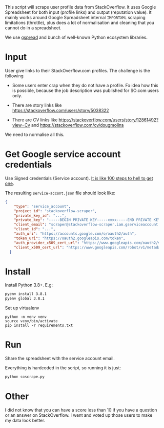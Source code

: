 This script will scrape user profile data from StackOverflow. It uses Google Spreadsheet for both input (profile links) and output (reputation value).
It mainly works around Google Spreadsheet internal `IMPORTXML` scraping limitations (throttle), 
plus does a lot of normalisation and cleaning that you cannot do in a spreadsheet.

We use [gspread](https://github.com/burnash/gspread) and bunch of well-known Python ecosystem libraries.

# Input

User give links to their StackOverflow.com profiles. The challenge is the following

* Some users enter crap when they do not have a profile. Fo idea how this is possible, because the job description was published for SO.com users only.

* There are story links like  https://stackoverflow.com/users/story/5038322

* There are CV links like https://stackoverflow.com/users/story/12861492?view=Cv and https://stackoverflow.com/cv/dougmolina

We need to normalise all this.

# Get Google service account credentials

Use Signed credentials (Service account). [It is like 100 steps to hell to get one](https://gspread.readthedocs.io/en/latest/oauth2.html#using-signed-credentials). 

The resulting `service-accont.json` file should look like:

```json
{
    "type": "service_account",
    "project_id": "stackoverflow-scraper",
    "private_key_id": "...",
    "private_key": "-----BEGIN PRIVATE KEY-----xxxx-----END PRIVATE KEY-----\n",
    "client_email": "scraper@stackoverflow-scraper.iam.gserviceaccount.com",
    "client_id": "...",
    "auth_uri": "https://accounts.google.com/o/oauth2/auth",
    "token_uri": "https://oauth2.googleapis.com/token",
    "auth_provider_x509_cert_url": "https://www.googleapis.com/oauth2/v1/certs",
    "client_x509_cert_url": "https://www.googleapis.com/robot/v1/metadata/x509/scraper%40stackoverflow-scraper.iam.gserviceaccount.com"
  }
```

# Install

Install Python 3.8+. E.g:

```bash
pyenv install 3.8.1
pyenv global 3.8.1
```

Set up virtualenv

```
python -m venv venv
source venv/bin/activate
pip install -r requirements.txt
```

# Run

Share the spreadsheet with the service account email.

Everything is hardcoded in the script, so running it is just:
```sh
python soscrape.py
```

# Other 

I did not know that you can have a score less than 10 if you have a question or an answer on StackOverflow. 
I went and voted up those users to make my data look better.